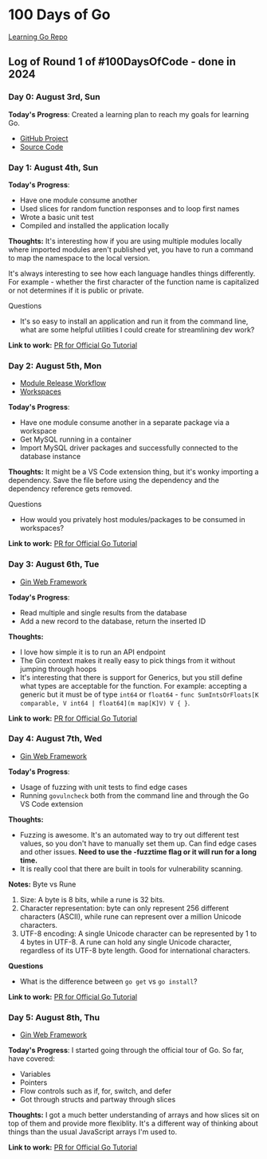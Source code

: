 # 100 Days of Go
[Learning Go Repo](https://github.com/craigmcampbell/learning-go)

## Log of Round 1 of #100DaysOfCode - done in 2024

### Day 0: August 3rd, Sun
**Today's Progress**: Created a learning plan to reach my goals for learning Go.

- [GitHub Project](https://github.com/users/craigmcampbell/projects/4)
- [Source Code](https://github.com/craigmcampbell/learning-go)

### Day 1: August 4th, Sun

**Today's Progress**: 
- Have one module consume another
- Used slices for random function responses and to loop first names
- Wrote a basic unit test
- Compiled and installed the application locally

**Thoughts:** 
It's interesting how if you are using multiple modules locally where imported modules aren't published yet, you have to run a command to map the namespace to the local version.

It's always interesting to see how each language handles things differently. For example - whether the first character of the function name is capitalized or not determines if it is public or private.

Questions
- It's so easy to install an application and run it from the command line, what are some helpful utilities I could create for streamlining dev work?

**Link to work:** 
[PR for Official Go Tutorial](https://github.com/craigmcampbell/learning-go/pull/14)

### Day 2: August 5th, Mon

- [Module Release Workflow](https://go.dev/doc/modules/release-workflow)
- [Workspaces](https://go.dev/ref/mod#workspaces)

**Today's Progress**: 
- Have one module consume another in a separate package via a workspace
- Get MySQL running in a container
- Import MySQL driver packages and successfully connected to the database instance

**Thoughts:** 
It might be a VS Code extension thing, but it's wonky importing a dependency. Save the file before using the dependency and the dependency reference gets removed.

Questions
- How would you privately host modules/packages to be consumed in workspaces?

**Link to work:** 
[PR for Official Go Tutorial](https://github.com/craigmcampbell/learning-go/pull/14)

### Day 3: August 6th, Tue

- [Gin Web Framework](https://gin-gonic.com/docs/)

**Today's Progress**: 
- Read multiple and single results from the database
- Add a new record to the database, return the inserted ID


**Thoughts:** 
- I love how simple it is to run an API endpoint
- The Gin context makes it really easy to pick things from it without jumping through hoops
- It's interesting that there is support for Generics, but you still define what types are acceptable for the function. For example: accepting a generic but it must be of type `int64` or `float64` - `func SumIntsOrFloats[K comparable, V int64 | float64](m map[K]V) V { }`. 

**Link to work:** 
[PR for Official Go Tutorial](https://github.com/craigmcampbell/learning-go/pull/14)

### Day 4: August 7th, Wed

- [Gin Web Framework](https://gin-gonic.com/docs/)

**Today's Progress**: 
- Usage of fuzzing with unit tests to find edge cases
- Running `govulncheck` both from the command line and through the Go VS Code extension

**Thoughts:** 
- Fuzzing is awesome. It's an automated way to try out different test values, so you don't have to manually set them up. Can find edge cases and other issues. **Need to use the -fuzztime flag or it will run for a long time.**
- It is really cool that there are built in tools for vulnerability scanning.

**Notes:**
Byte vs Rune
1. Size: A byte is 8 bits, while a rune is 32 bits.
2. Character representation: byte can only represent 256 different characters (ASCII), while rune can represent over a million Unicode characters.
3. UTF-8 encoding: A single Unicode character can be represented by 1 to 4 bytes in UTF-8. A rune can hold any single Unicode character, regardless of its UTF-8 byte length. Good for international characters.

**Questions**
- What is the difference between `go get` vs `go install`?

**Link to work:** 
[PR for Official Go Tutorial](https://github.com/craigmcampbell/learning-go/pull/14)

### Day 5: August 8th, Thu

- [Gin Web Framework](https://gin-gonic.com/docs/)

**Today's Progress**: 
I started going through the official tour of Go. So far, have covered:
- Variables
- Pointers
- Flow controls such as if, for, switch, and defer
- Got through structs and partway through slices

**Thoughts:** 
I got a much better understanding of arrays and how slices sit on top of them and provide more flexiblity. It's a different way of thinking about things than the usual JavaScript arrays I'm used to.

**Link to work:** 
[PR for Official Go Tutorial](https://github.com/craigmcampbell/learning-go/pull/14)